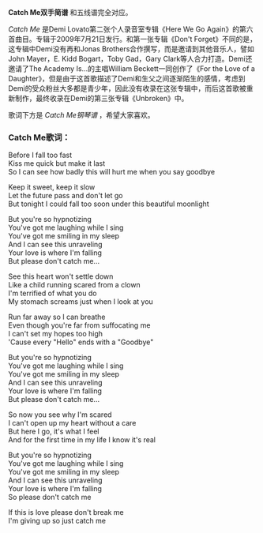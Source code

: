 

**Catch Me双手简谱** 和五线谱完全对应。

_Catch Me_ 是Demi Lovato第二张个人录音室专辑《Here We Go
Again》的第六首曲目。专辑于2009年7月21日发行。和第一张专辑《Don't Forget》不同的是，这专辑中Demi没有再和Jonas
Brothers合作撰写，而是邀请到其他音乐人，譬如John Mayer，E. Kidd Bogart，Toby Gad，Gary
Clark等人合力打造。Demi还邀请了The Academy Is...的主唱William Beckett一同创作了《For the Love of a
Daughter》，但是由于这首歌描述了Demi和生父之间逐渐陌生的感情，考虑到Demi的受众粉丝大多都是青少年，因此没有收录在这张专辑中，而后这首歌被重新制作，最终收录在Demi的第三张专辑《Unbroken》中。

歌词下方是 _Catch Me钢琴谱_ ，希望大家喜欢。

### Catch Me歌词：

Before I fall too fast  
Kiss me quick but make it last  
So I can see how badly this will hurt me when you say goodbye

Keep it sweet, keep it slow  
Let the future pass and don't let go  
But tonight I could fall too soon under this beautiful moonlight

But you're so hypnotizing  
You've got me laughing while I sing  
You've got me smiling in my sleep  
And I can see this unraveling  
Your love is where I'm falling  
But please don't catch me...

See this heart won't settle down  
Like a child running scared from a clown  
I'm terrified of what you do  
My stomach screams just when I look at you

Run far away so I can breathe  
Even though you're far from suffocating me  
I can't set my hopes too high  
'Cause every "Hello" ends with a "Goodbye"

But you're so hypnotizing  
You've got me laughing while I sing  
You've got me smiling in my sleep  
And I can see this unraveling  
Your love is where I'm falling  
But please don't catch me...

So now you see why I'm scared  
I can't open up my heart without a care  
But here I go, it's what I feel  
And for the first time in my life I know it's real

But you're so hypnotizing  
You've got me laughing while I sing  
You've got me smiling in my sleep  
And I can see this unraveling  
Your love is where I'm falling  
So please don't catch me

If this is love please don't break me  
I'm giving up so just catch me

